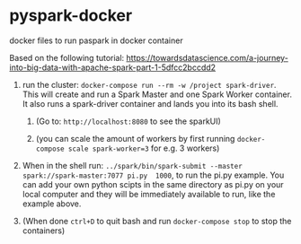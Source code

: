 # pyspark-docker
docker files to run paspark in docker container

Based on the following tutorial:
https://towardsdatascience.com/a-journey-into-big-data-with-apache-spark-part-1-5dfcc2bccdd2

1. run the cluster: `docker-compose run --rm -w /project spark-driver`. This will create and run a Spark Master and one Spark Worker container. It also runs a spark-driver container and lands you into its bash shell.

    1. (Go to: `http://localhost:8080` to see the sparkUI)
   
    1. (you can scale the amount of workers by first running `docker-compose scale spark-worker=3` for e.g. 3 workers)

2. When in the shell run: `../spark/bin/spark-submit --master spark://spark-master:7077 pi.py  1000`, to run the pi.py example. You can add your own python scipts in the same directory as pi.py on your local computer and they will be immediately available to run, like the example above.

3. (When done `ctrl+D` to quit bash and run `docker-compose stop` to stop the containers)